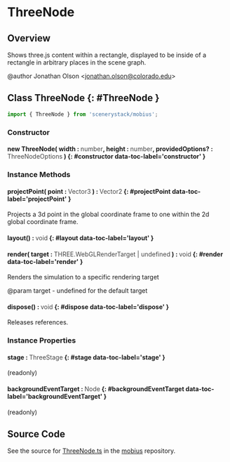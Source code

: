 # ThreeNode

## Overview

Shows three.js content within a rectangle, displayed to be inside of a rectangle in arbitrary places in the scene
graph.

@author Jonathan Olson &lt;jonathan.olson@colorado.edu&gt;

## Class ThreeNode {: #ThreeNode }


```js
import { ThreeNode } from 'scenerystack/mobius';
```
### Constructor

#### new ThreeNode( width : <span style="font-weight: 400; opacity: 80%;">number</span>, height : <span style="font-weight: 400; opacity: 80%;">number</span>, providedOptions? : <span style="font-weight: 400; opacity: 80%;">ThreeNodeOptions</span> ) {: #constructor data-toc-label='constructor' }

### Instance Methods

#### projectPoint( point : <span style="font-weight: 400; opacity: 80%;">Vector3</span> ) : <span style="font-weight: 400; opacity: 80%;">Vector2</span> {: #projectPoint data-toc-label='projectPoint' }

Projects a 3d point in the global coordinate frame to one within the 2d global coordinate frame.

#### layout() : <span style="font-weight: 400; opacity: 80%;">void</span> {: #layout data-toc-label='layout' }

#### render( target : <span style="font-weight: 400; opacity: 80%;">THREE.WebGLRenderTarget | undefined</span> ) : <span style="font-weight: 400; opacity: 80%;">void</span> {: #render data-toc-label='render' }

Renders the simulation to a specific rendering target

@param target - undefined for the default target

#### dispose() : <span style="font-weight: 400; opacity: 80%;">void</span> {: #dispose data-toc-label='dispose' }

Releases references.

### Instance Properties

#### stage : <span style="font-weight: 400; opacity: 80%;">ThreeStage</span> {: #stage data-toc-label='stage' }

(readonly)

#### backgroundEventTarget : <span style="font-weight: 400; opacity: 80%;">Node</span> {: #backgroundEventTarget data-toc-label='backgroundEventTarget' }

(readonly)



## Source Code

See the source for [ThreeNode.ts](https://github.com/phetsims/mobius/blob/main/js/ThreeNode.ts) in the [mobius](https://github.com/phetsims/mobius) repository.
